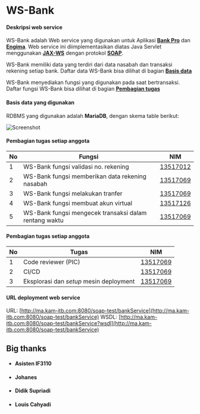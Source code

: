 # WS-Bank

#### Deskripsi web service

WS-Bank adalah Web service yang digunakan untuk Aplikasi
[**Bank Pro**](https://gitlab.informatika.org/if3110-2019-02-k03-03/bank-pro)
dan [**Engima**](https://gitlab.informatika.org/if3110-2019-02-k03-03/engima).
Web service ini diimplementasikan diatas Java Servlet menggunakan
[**JAX-WS**](https://javaee.github.io/metro-jax-ws/) dengan protokol
[**SOAP**](https://www.w3.org/TR/2000/NOTE-SOAP-20000508/).

WS-Bank memiliki data yang terdiri dari data nasabah dan transaksi rekening
setiap bank.
Daftar data WS-Bank bisa dilihat di bagian
[**Basis data**](#basis-data-yang-digunakan)

WS-Bank menyediakan fungsi yang digunakan pada saat bertransaksi.
Daftar fungsi WS-Bank bisa dilihat di bagian
[**Pembagian tugas**](#pembagian-tugas-setiap-anggota)

#### Basis data yang digunakan

RDBMS yang digunakan adalah **MariaDB**, dengan skema table berikut:

![Screenshot](https://i.imgur.com/OjOQ9AT.png)

#### Pembagian tugas setiap anggota
|**No**|**Fungsi**|**NIM**|
|-|-|-|
|1|WS-Bank fungsi validasi no. rekening|[13517012](#johanes)|
|2|WS-Bank fungsi memberikan data rekening nasabah|[13517069](#didik-supriadi)|
|3|WS-Bank fungsi melakukan tranfer|[13517069](#didik-supriadi)|
|4|WS-Bank fungsi membuat akun virtual|[13517126](#louis-cahyadi)|
|5|WS-Bank fungsi mengecek transaksi dalam rentang waktu|[13517069](#didik-supriadi)|

#### Pembagian tugas setiap anggota
|**No**|**Tugas**|**NIM**|
|-|-|-|
|1|Code reviewer (PIC)|[13517069](#didik-supriadi)|
|2|CI/CD|[13517069](#didik-supriadi)|
|3|Eksplorasi dan *setup* mesin deployment|[13517069](#didik-supriadi)|

#### URL deployment web service

URL: [http://ma.kam-itb.com:8080/soap-test/bankService](http://ma.kam-itb.com:8080/soap-test/bankService)
WSDL: [http://ma.kam-itb.com:8080/soap-test/bankService?wsdl](http://ma.kam-itb.com:8080/soap-test/bankService)

## Big thanks
* #### Asisten IF3110
* #### Johanes
* #### Didik Supriadi
* #### Louis Cahyadi
